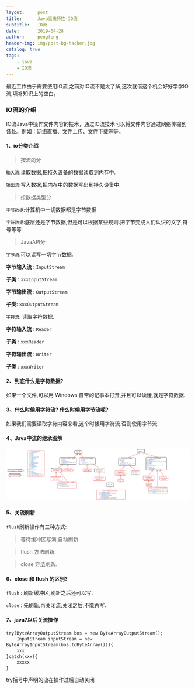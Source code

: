 ```yaml
---
layout:     post
title:      Java高级特性-IO流
subtitle:   IO流
date:       2019-04-28
author:     pengfeng
header-img: img/post-bg-hacker.jpg
catalog: true
tags:
    - java
    - IO流
---
```


最近工作由于需要使用IO流,之前对IO流不是太了解,这次就借这个机会好好学学IO流,填补知识上的空白。



### IO流的介绍
IO流Java中操作文件内容的技术，通过IO流技术可以将文件内容通过网络传输到各处。例如：网络直播、文件上传、文件下载等等。

#### 1、io分类介绍
>按流向分

`输入流`:读取数据,把持久设备的数据读取到内存中.

`输出流`:写入数据,把内存中的数据写出到持久设备中.

>按数据类型分

`字节数据`:计算机中一切数据都是字节数据

`字符数据`:底层还是字节数据,但是可以根据某些规则.把字节变成人们认识的文字,符号等等.

>JavaAPI分

`字节流`:可以读写一切字节数据.

**字节输入流** : `InputStream`

**子类** : `xxxInputStream`

**字节输出流** : `OutputStream`

**子类**: `xxxOutputStream`

`字符流`: 读取字符数据.

**字符输入流** : `Reader`

  **子类** : `xxxReader`
  
**字符输出流** : `Writer`

  **子类** : `xxxWriter`

#### 2、到底什么是字符数据?

如果一个文件,可以用 Windows 自带的记事本打开,并且可以读懂,就是字符数据.

#### 3、什么时候用字符流? 什么时候用字节流呢?
  如果我们需要读取字符内容来看,这个时候用字符流.否则使用字节流.
  
#### 4、Java中流的继承图解
![](/img/1151561101942_.pic_hd.jpg)

#### 5、关流刷新
`flush`刷新操作有三种方式:

>等待缓冲区写满,自动刷新.

>flush 方法刷新.

>close 方法刷新.

#### 6、close 和 flush 的区别?

`flush` : 刷新缓冲区,刷新之后还可以写.

`close` : 先刷新,再关闭流,关闭之后,不能再写.

#### 7、java7以后关流操作

    try(ByteArrayOutputStream bos = new ByteArrayOutputStream();
        InputStream inputStream = new ByteArrayInputStream(bos.toByteArray())){
        xxx
    }catch(xxx){
        xxxxx
    }
try括号中声明的流在操作过后自动关闭